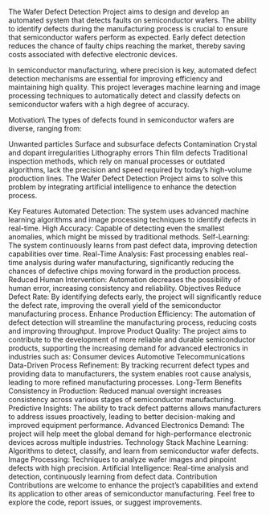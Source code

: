 
The Wafer Defect Detection Project aims to design and develop an automated system that detects faults on semiconductor wafers. The ability to identify defects during the manufacturing process is crucial to ensure that semiconductor wafers perform as expected. Early defect detection reduces the chance of faulty chips reaching the market, thereby saving costs associated with defective electronic devices.

In semiconductor manufacturing, where precision is key, automated defect detection mechanisms are essential for improving efficiency and maintaining high quality. This project leverages machine learning and image processing techniques to automatically detect and classify defects on semiconductor wafers with a high degree of accuracy.

Motivation\\
The types of defects found in semiconductor wafers are diverse, ranging from:

Unwanted particles
Surface and subsurface defects
Contamination
Crystal and dopant irregularities
Lithography errors
Thin film defects
Traditional inspection methods, which rely on manual processes or outdated algorithms, lack the precision and speed required by today’s high-volume production lines. The Wafer Defect Detection Project aims to solve this problem by integrating artificial intelligence to enhance the detection process.

Key Features
Automated Detection: The system uses advanced machine learning algorithms and image processing techniques to identify defects in real-time.
High Accuracy: Capable of detecting even the smallest anomalies, which might be missed by traditional methods.
Self-Learning: The system continuously learns from past defect data, improving detection capabilities over time.
Real-Time Analysis: Fast processing enables real-time analysis during wafer manufacturing, significantly reducing the chances of defective chips moving forward in the production process.
Reduced Human Intervention: Automation decreases the possibility of human error, increasing consistency and reliability.
Objectives
Reduce Defect Rate: By identifying defects early, the project will significantly reduce the defect rate, improving the overall yield of the semiconductor manufacturing process.
Enhance Production Efficiency: The automation of defect detection will streamline the manufacturing process, reducing costs and improving throughput.
Improve Product Quality: The project aims to contribute to the development of more reliable and durable semiconductor products, supporting the increasing demand for advanced electronics in industries such as:
Consumer devices
Automotive
Telecommunications
Data-Driven Process Refinement: By tracking recurrent defect types and providing data to manufacturers, the system enables root cause analysis, leading to more refined manufacturing processes.
Long-Term Benefits
Consistency in Production: Reduced manual oversight increases consistency across various stages of semiconductor manufacturing.
Predictive Insights: The ability to track defect patterns allows manufacturers to address issues proactively, leading to better decision-making and improved equipment performance.
Advanced Electronics Demand: The project will help meet the global demand for high-performance electronic devices across multiple industries.
Technology Stack
Machine Learning: Algorithms to detect, classify, and learn from semiconductor wafer defects.
Image Processing: Techniques to analyze wafer images and pinpoint defects with high precision.
Artificial Intelligence: Real-time analysis and detection, continuously learning from defect data.
Contribution
Contributions are welcome to enhance the project’s capabilities and extend its application to other areas of semiconductor manufacturing. Feel free to explore the code, report issues, or suggest improvements.
